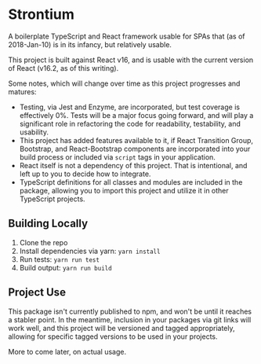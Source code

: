 # Strontium

A boilerplate TypeScript and React framework usable for SPAs that (as of 2018-Jan-10) is in its infancy, but relatively usable.

This project is built against React v16, and is usable with the current version of React (v16.2, as of this writing).

Some notes, which will change over time as this project progresses and matures:

* Testing, via Jest and Enzyme, are incorporated, but test coverage is effectively 0%.  Tests will be a major focus going forward, and will play a significant role in refactoring the code for readability, testability, and usability.
* This project has added features available to it, if React Transition Group, Bootstrap, and React-Bootstrap components are incorporated into your build process or included via `script` tags in your application.
* React itself is not a dependency of this project.  That is intentional, and left up to you to decide how to integrate.
* TypeScript definitions for all classes and modules are included in the package, allowing you to import this project and utilize it in other TypeScript projects.

## Building Locally

1. Clone the repo
1. Install dependencies via yarn: `yarn install`
1. Run tests: `yarn run test`
1. Build output: `yarn run build`

## Project Use

This package isn't currently published to npm, and won't be until it reaches a stabler point.  In the meantime, inclusion in your packages via git links will work well, and this project will be versioned and tagged appropriately, allowing for specific tagged versions to be used in your projects.

More to come later, on actual usage.
